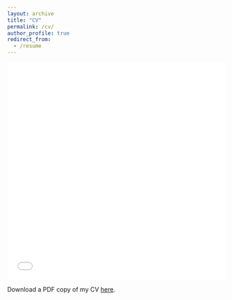 ```yaml
---
layout: archive
title: "CV"
permalink: /cv/
author_profile: true
redirect_from:
  - /resume
---
```


<iframe src="/files/cv_emma_boehm_jan_2024_website.pdf" width="100%" height="500" frameborder="no" border="0" marginwidth="0" marginheight="0"></iframe>

Download a PDF copy of my CV [here](/files/cv_emma_boehm_jan_2024_website.pdf).

